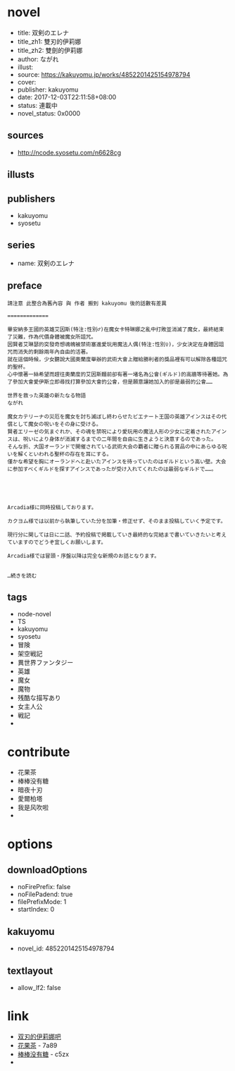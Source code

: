 # novel

- title: 双剣のエレナ
- title_zh1: 雙刃的伊莉娜
- title_zh2: 雙劍的伊莉娜
- author: ながれ
- illust:
- source: https://kakuyomu.jp/works/4852201425154978794
- cover:
- publisher: kakuyomu
- date: 2017-12-03T22:11:58+08:00
- status: 連載中
- novel_status: 0x0000

## sources

- http://ncode.syosetu.com/n6628cg

## illusts


## publishers

- kakuyomu
- syosetu

## series

- name: 双剣のエレナ

## preface


```
請注意 此整合為舊內容 與 作者 搬到 kakuyomu 後的話數有差異

=============

畢安納多王國的英雄艾因斯(特注:性別♂)在魔女卡特琳娜之亂中打敗並消滅了魔女，最終結束了災難，作為代價身體被魔女所詛咒。
因賢者艾琳瑟的突發奇想魂魄被禁術塞進愛玩用魔法人偶(特注:性別♀)，少女決定在身體因詛咒而消失的剩餘兩年內自由的活著。
就在這個時候，少女聽說大國奧蘭度舉辦的武術大會上贈給勝利者的獎品裡有可以解除各種詛咒的聖杯。
心中懷著一絲希望而趕往奧蘭度的艾因斯麵前卻有著一堵名為公會(ギルド)的高牆等待著她。為了參加大會愛伊斯立即尋找打算參加大會的公會，但是願意讓她加入的卻是最弱的公會……

世界を救った英雄の新たなる物語
ながれ

魔女カテリーナの災厄を魔女を討ち滅ぼし終わらせたビエナート王国の英雄アインスはその代償として魔女の呪いをその身に受ける。
賢者エリーゼの気まぐれか、その魂を禁呪により愛玩用の魔法人形の少女に定着されたアインスは、呪いにより身体が消滅するまでの二年間を自由に生きようと決意するのであった。
そんな折、大国オーランドで開催されている武術大会の覇者に贈られる賞品の中にあらゆる呪いを解くといわれる聖杯の存在を耳にする。
僅かな希望を胸にオーランドへと赴いたアインスを待っていたのはギルドという高い壁。大会に参加すべくギルドを探すアインスであったが受け入れてくれたのは最弱なギルドで……。





Arcadia様に同時投稿しております。

カクヨム様では以前から執筆していた分を加筆・修正せず、そのまま投稿していく予定です。

現行分に関しては日に二話、予約投稿で掲載していき最終的な完結まで書いていきたいと考えていますのでどうぞ宜しくお願いします。

Arcadia様では冒頭・序盤以降は完全な新規のお話となります。


…続きを読む
```

## tags

- node-novel
- TS
- kakuyomu
- syosetu
- 冒険
- 架空戦記
- 異世界ファンタジー
- 英雄
- 魔女
- 魔物
- 残酷な描写あり
- 女主人公
- 戦記
- 

# contribute

- 花果茶
- 棒棒没有糖
- 暗夜十刃
- 愛爾柏塔
- 我是风吹啦
- 

# options

## downloadOptions

- noFirePrefix: false
- noFilePadend: true
- filePrefixMode: 1
- startIndex: 0

## kakuyomu

- novel_id: 4852201425154978794

## textlayout

- allow_lf2: false

# link

- [双刃的伊莉娜吧](https://tieba.baidu.com/f?kw=%E5%8F%8C%E5%88%83%E7%9A%84%E4%BC%8A%E8%8E%89%E5%A8%9C&ie=utf-8 "双刃的伊莉娜")
- [花果茶](https://pan.baidu.com/s/1UFWqKcCO3BVqpmCIV8QXeg) - 7a89
- [棒棒没有糖](https://pan.baidu.com/s/1hsRNIyo) - c5zx
- 
